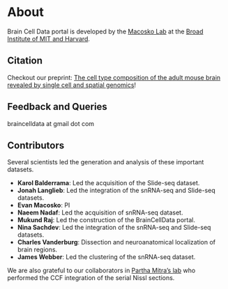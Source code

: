 ---
---

# About

Brain Cell Data portal is developed by the [Macosko Lab](https://macoskolab.com) at the [Broad Institute of MIT and Harvard](https://www.broadinstitute.org).

## Citation

Checkout our preprint: [The cell type composition of the adult mouse brain revealed by single cell and spatial genomics](https://www.biorxiv.org/content/10.1101/2023.03.06.531307v2)!

## Feedback and Queries

braincelldata at gmail dot com

## Contributors

Several scientists led the generation and analysis of these important datasets.

- **Karol Balderrama**: Led the acquisition of the Slide-seq dataset.
- **Jonah Langlieb**: Led the integration of the snRNA-seq and Slide-seq datasets.
- **Evan Macosko**: PI
- **Naeem Nadaf**: Led the acquisition of snRNA-seq dataset.
- **Mukund Raj**: Led the construction of the BrainCellData portal.
- **Nina Sachdev**: Led the integration of the snRNA-seq and Slide-seq datasets.
- **Charles Vanderburg**:  Dissection and neuroanatomical localization of brain regions.
- **James Webber**: Led the clustering of the snRNA-seq dataset.

We are also grateful to our collaborators in [Partha Mitra’s lab](http://brainarchitecture.org/) who performed
the CCF integration of the serial Nissl sections.
